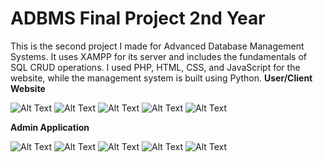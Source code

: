 # ADBMS Final Project 2nd Year
This is the second project I made for Advanced Database Management Systems. It uses XAMPP for its server and includes the fundamentals of SQL CRUD operations. I used PHP, HTML, CSS, and JavaScript for the website, while the management system is built using Python.
**User/Client Website**

![Alt Text](https://drive.google.com/uc?id=1DTU1UwsF5o58EhsB8EeHbg-f0WJAy7du)
![Alt Text](https://drive.google.com/uc?id=1CDRem74ThFdKksGFAvOU9AJpxj-oWvDm)
![Alt Text](https://drive.google.com/uc?id=1gx_4FK3_whA30G6SLzFO6YQS7X6UDJq5)
![Alt Text](https://drive.google.com/uc?id=1d2wsVaR_ok10JaPfNuVjB9aqawL2BD9q)
![Alt Text](https://drive.google.com/uc?id=1TLdtniuN7igvWb6r61MfR7D4z0yElKI5)

**Admin Application**

![Alt Text](https://drive.google.com/uc?id=1ECCN76MjayGQbW4gtD-C_FlqIjbqeY2U)
![Alt Text](https://drive.google.com/uc?id=1eA4IRmliqxU3Nxz4UgkvrGw9yf4AWJhY)
![Alt Text](https://drive.google.com/uc?id=1o4Kj_c2WgyOT3lmBTiEeFkQMigtigNRc)
![Alt Text](https://drive.google.com/uc?id=15lOHv31c9vzs5ey5orDq9OYB9Nwbt0Tj)
![Alt Text](https://drive.google.com/uc?id=1NKoCkmGv_cC6UfUVyEcIb2L_NjkhZSPo)




